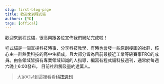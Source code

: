 ```yaml
---
slug: first-blog-page
title: 歡迎來到程式貓
authors: [YD]
tags: [offical]
---
```


歡迎來到程式貓，很高興跟各位宣佈我們網站完成啦！

程式貓是一個宣揚科技時事、分享科技教學、有時也會發一些原創梗圖的社群，核心由一群熱愛科技的高中生組成，且大部分皆為目前最接近工業等級賽事FRC的成員。由各領域皆擁有專業領域知識的人指導，編寫有程式貓科技週刊，通常於每週六晚上6:00發布。 目前社群觸及量約達萬人。

> 大家可以到這裡看看[科技週刊](../technews/intro)